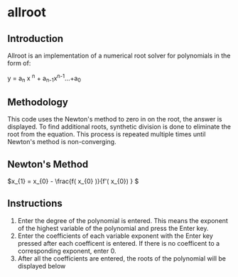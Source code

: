 # allroot

## Introduction
Allroot is an implementation of a numerical root solver for polynomials in the form of:

y = a<sub>n</sub> x <sup>n</sup> + a<sub>n-1</sub>x<sup>n-1</sup>...+a<sub>0
  
## Methodology
This code uses the Newton's method to zero in on the root, the answer is displayed. To find additional roots, synthetic division is done to eliminate the root from the equation. This process is repeated multiple times until Newton's method is non-converging.
  
## Newton's Method

$`x_{1} = x_{0} - \frac{f( x_{0} )}{f'( x_{0}) } `$
## Instructions
1. Enter the degree of the polynomial is entered. This means the exponent of the highest variable of the polynomial and press the Enter key.
2. Enter the coefficients of each variable exponent with the Enter key pressed after each coefficent is entered. If there is no coefficent to a corresponding exponent, enter 0.
3. After all the coefficients are entered, the roots of the polynomial will be displayed below
